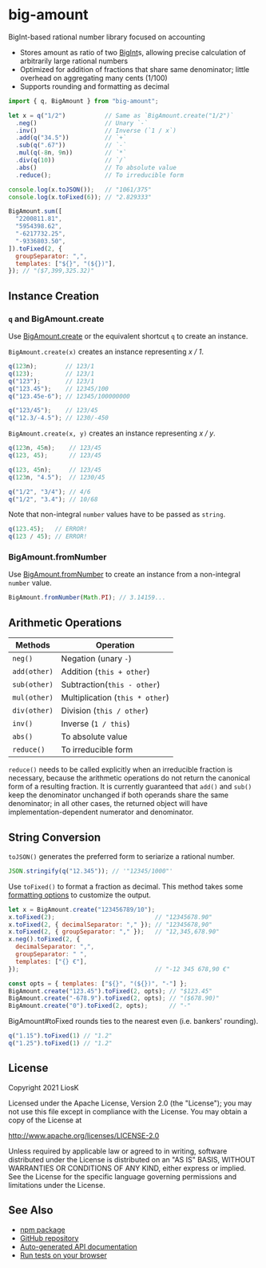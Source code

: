 # big-amount

BigInt-based rational number library focused on accounting

- Stores amount as ratio of two [BigInt]s, allowing precise calculation of
  arbitrarily large rational numbers
- Optimized for addition of fractions that share same denominator; little
  overhead on aggregating many cents (1/100)
- Supports rounding and formatting as decimal

```javascript
import { q, BigAmount } from "big-amount";

let x = q("1/2")           // Same as `BigAmount.create("1/2")`
  .neg()                   // Unary `-`
  .inv()                   // Inverse (`1 / x`)
  .add(q("34.5"))          // `+`
  .sub(q(".67"))           // `-`
  .mul(q(-8n, 9n))         // `*`
  .div(q(10))              // `/`
  .abs()                   // To absolute value
  .reduce();               // To irreducible form

console.log(x.toJSON());   // "1061/375"
console.log(x.toFixed(6)); // "2.829333"

BigAmount.sum([
  "2200811.81",
  "5954398.62",
  "-6217732.25",
  "-9336803.50",
]).toFixed(2, {
  groupSeparator: ",",
  templates: ["${}", "(${})"],
}); // "($7,399,325.32)"
```

[bigint]: https://developer.mozilla.org/en-US/docs/Web/JavaScript/Reference/Global_Objects/BigInt

## Instance Creation

### `q` and BigAmount.create

Use [BigAmount.create] or the equivalent shortcut `q` to create an instance.

`BigAmount.create(x)` creates an instance representing _x / 1_.

```javascript
q(123n);        // 123/1
q(123);         // 123/1
q("123");       // 123/1
q("123.45");    // 12345/100
q("123.45e-6"); // 12345/100000000

q("123/45");    // 123/45
q("12.3/-4.5"); // 1230/-450
```

`BigAmount.create(x, y)` creates an instance representing _x / y_.

```javascript
q(123n, 45n);    // 123/45
q(123, 45);      // 123/45

q(123, 45n);     // 123/45
q(123n, "4.5");  // 1230/45

q("1/2", "3/4"); // 4/6
q("1/2", "3.4"); // 10/68
```

Note that non-integral `number` values have to be passed as `string`.

```javascript
q(123.45);   // ERROR!
q(123 / 45); // ERROR!
```

[bigamount.create]: https://liosk.github.io/big-amount/doc/classes/bigamount.html#create

### BigAmount.fromNumber

Use [BigAmount.fromNumber] to create an instance from a non-integral `number`
value.

```javascript
BigAmount.fromNumber(Math.PI); // 3.14159...
```

[bigamount.fromnumber]: https://liosk.github.io/big-amount/doc/classes/bigamount.html#fromnumber

## Arithmetic Operations

| Methods      | Operation                       |
| ------------ | ------------------------------- |
| `neg()`      | Negation (unary `-`)            |
| `add(other)` | Addition (`this + other`)       |
| `sub(other)` | Subtraction(`this - other`)     |
| `mul(other)` | Multiplication (`this * other`) |
| `div(other)` | Division (`this / other`)       |
| `inv()`      | Inverse (`1 / this`)            |
| `abs()`      | To absolute value               |
| `reduce()`   | To irreducible form             |

`reduce()` needs to be called explicitly when an irreducible fraction is
necessary, because the arithmetic operations do not return the canonical form of
a resulting fraction. It is currently guaranteed that `add()` and `sub()` keep
the denominator unchanged if both operands share the same denominator; in all
other cases, the returned object will have implementation-dependent numerator
and denominator.

## String Conversion

`toJSON()` generates the preferred form to seriarize a rational number.

```javascript
JSON.stringify(q("12.345")); // '"12345/1000"'
```

Use `toFixed()` to format a fraction as decimal. This method takes some
[formatting options] to customize the output.

```javascript
let x = BigAmount.create("123456789/10");
x.toFixed(2);                            // "12345678.90"
x.toFixed(2, { decimalSeparator: "," }); // "12345678,90"
x.toFixed(2, { groupSeparator: "," });   // "12,345,678.90"
x.neg().toFixed(2, {
  decimalSeparator: ",",
  groupSeparator: " ",
  templates: ["{} €"],
});                                      // "-12 345 678,90 €"

const opts = { templates: ["${}", "(${})", "-"] };
BigAmount.create("123.45").toFixed(2, opts); // "$123.45"
BigAmount.create("-678.9").toFixed(2, opts); // "($678.90)"
BigAmount.create("0").toFixed(2, opts);      // "-"
```

BigAmount#toFixed rounds ties to the nearest even (i.e. bankers' rounding).

```javascript
q("1.15").toFixed(1) // "1.2"
q("1.25").toFixed(1) // "1.2"
```

[formatting options]: https://liosk.github.io/big-amount/doc/interfaces/formatoptions.html

## License

Copyright 2021 LiosK

Licensed under the Apache License, Version 2.0 (the "License"); you may not use
this file except in compliance with the License. You may obtain a copy of the
License at

http://www.apache.org/licenses/LICENSE-2.0

Unless required by applicable law or agreed to in writing, software distributed
under the License is distributed on an "AS IS" BASIS, WITHOUT WARRANTIES OR
CONDITIONS OF ANY KIND, either express or implied. See the License for the
specific language governing permissions and limitations under the License.

## See Also

- [npm package](https://www.npmjs.com/package/big-amount)
- [GitHub repository](https://github.com/LiosK/big-amount)
- [Auto-generated API documentation](https://liosk.github.io/big-amount/doc/)
- [Run tests on your browser](https://liosk.github.io/big-amount/test/run_on_browser.html)
